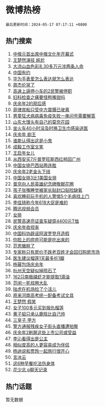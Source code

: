 # 微博热榜

`最后更新时间：2024-05-17 07:17:11 +0800`

## 热门搜索

1. [中俄元首出席中俄文化年开幕式](https://m.weibo.cn/search?containerid=100103type%3D1%26t%3D10%26q%3D%23%E4%B8%AD%E4%BF%84%E5%85%83%E9%A6%96%E5%87%BA%E5%B8%AD%E4%B8%AD%E4%BF%84%E6%96%87%E5%8C%96%E5%B9%B4%E5%BC%80%E5%B9%95%E5%BC%8F%23&stream_entry_id=51&isnewpage=1&extparam=seat%3D1%26pos%3D0%26filter_type%3Drealtimehot%26stream_entry_id%3D51%26c_type%3D51%26dgr%3D0%26q%3D%2523%25E4%25B8%25AD%25E4%25BF%2584%25E5%2585%2583%25E9%25A6%2596%25E5%2587%25BA%25E5%25B8%25AD%25E4%25B8%25AD%25E4%25BF%2584%25E6%2596%2587%25E5%258C%2596%25E5%25B9%25B4%25E5%25BC%2580%25E5%25B9%2595%25E5%25BC%258F%2523%26cate%3D10103%26display_time%3D1715901430%26pre_seqid%3D1715901430289016234123)
1. [王楚然演技 尴尬](https://m.weibo.cn/search?containerid=100103type%3D1%26t%3D10%26q%3D%E7%8E%8B%E6%A5%9A%E7%84%B6%E6%BC%94%E6%8A%80+%E5%B0%B4%E5%B0%AC&stream_entry_id=31&isnewpage=1&extparam=seat%3D1%26pos%3D0%26realpos%3D1%26band_rank%3D1%26filter_type%3Drealtimehot%26c_type%3D31%26dgr%3D0%26q%3D%25E7%258E%258B%25E6%25A5%259A%25E7%2584%25B6%25E6%25BC%2594%25E6%258A%2580%2520%25E5%25B0%25B4%25E5%25B0%25AC%26stream_entry_id%3D31%26flag%3D2%26cate%3D5001%26lcate%3D5001%26display_time%3D1715901430%26pre_seqid%3D1715901430289016234123)
1. [大凉山血色彩礼30多万元涉两条人命](https://m.weibo.cn/search?containerid=100103type%3D1%26t%3D10%26q%3D%23%E5%A4%A7%E5%87%89%E5%B1%B1%E8%A1%80%E8%89%B2%E5%BD%A9%E7%A4%BC30%E5%A4%9A%E4%B8%87%E5%85%83%E6%B6%89%E4%B8%A4%E6%9D%A1%E4%BA%BA%E5%91%BD%23&stream_entry_id=31&isnewpage=1&extparam=seat%3D1%26pos%3D1%26realpos%3D2%26band_rank%3D2%26filter_type%3Drealtimehot%26c_type%3D31%26dgr%3D0%26q%3D%2523%25E5%25A4%25A7%25E5%2587%2589%25E5%25B1%25B1%25E8%25A1%2580%25E8%2589%25B2%25E5%25BD%25A9%25E7%25A4%25BC30%25E5%25A4%259A%25E4%25B8%2587%25E5%2585%2583%25E6%25B6%2589%25E4%25B8%25A4%25E6%259D%25A1%25E4%25BA%25BA%25E5%2591%25BD%2523%26stream_entry_id%3D31%26flag%3D2%26cate%3D5001%26lcate%3D5001%26display_time%3D1715901430%26pre_seqid%3D1715901430289016234123)
1. [中国有约](https://m.weibo.cn/search?containerid=100103type%3D1%26t%3D10%26q%3D%23%E4%B8%AD%E5%9B%BD%E6%9C%89%E7%BA%A6%23&stream_entry_id=31&isnewpage=1&extparam=seat%3D1%26pos%3D2%26realpos%3D3%26band_rank%3D3%26filter_type%3Drealtimehot%26c_type%3D31%26dgr%3D0%26q%3D%2523%25E4%25B8%25AD%25E5%259B%25BD%25E6%259C%2589%25E7%25BA%25A6%2523%26stream_entry_id%3D31%26flag%3D0%26cate%3D5001%26lcate%3D5001%26display_time%3D1715901430%26pre_seqid%3D1715901430289016234123)
1. [华为手表爱怎么表达就怎么表达](https://m.weibo.cn/search?containerid=100103type%3D1%26t%3D10%26q%3D%23%E5%8D%8E%E4%B8%BA%E6%89%8B%E8%A1%A8%E7%88%B1%E6%80%8E%E4%B9%88%E8%A1%A8%E8%BE%BE%E5%B0%B1%E6%80%8E%E4%B9%88%E8%A1%A8%E8%BE%BE%23&stream_entry_id=31&isnewpage=1&extparam=seat%3D1%26pos%3D3%26band_rank%3D4%26c_type%3D31%26is_ad_pos%3D1%26adid%3D236891%26dgr%3D0%26topic_ad%3D1%26stream_entry_id%3D31%26filter_type%3Drealtimehot%26cate%3D5001%26q%3D%2523%25E5%258D%258E%25E4%25B8%25BA%25E6%2589%258B%25E8%25A1%25A8%25E7%2588%25B1%25E6%2580%258E%25E4%25B9%2588%25E8%25A1%25A8%25E8%25BE%25BE%25E5%25B0%25B1%25E6%2580%258E%25E4%25B9%2588%25E8%25A1%25A8%25E8%25BE%25BE%2523%26lcate%3D5001%26display_time%3D1715901430%26pre_seqid%3D1715901430289016234123)
1. [周杰伦哭了](https://m.weibo.cn/search?containerid=100103type%3D1%26t%3D10%26q%3D%23%E5%91%A8%E6%9D%B0%E4%BC%A6%E5%93%AD%E4%BA%86%23&stream_entry_id=31&isnewpage=1&extparam=seat%3D1%26pos%3D4%26realpos%3D4%26band_rank%3D4%26filter_type%3Drealtimehot%26c_type%3D31%26dgr%3D0%26q%3D%2523%25E5%2591%25A8%25E6%259D%25B0%25E4%25BC%25A6%25E5%2593%25AD%25E4%25BA%2586%2523%26stream_entry_id%3D31%26flag%3D16%26cate%3D5001%26lcate%3D5001%26display_time%3D1715901430%26pre_seqid%3D1715901430289016234123)
1. [高速上逼停小车的2民警被停职](https://m.weibo.cn/search?containerid=100103type%3D1%26t%3D10%26q%3D%23%E9%AB%98%E9%80%9F%E4%B8%8A%E9%80%BC%E5%81%9C%E5%B0%8F%E8%BD%A6%E7%9A%842%E6%B0%91%E8%AD%A6%E8%A2%AB%E5%81%9C%E8%81%8C%23&stream_entry_id=31&isnewpage=1&extparam=seat%3D1%26pos%3D5%26realpos%3D5%26band_rank%3D5%26filter_type%3Drealtimehot%26c_type%3D31%26dgr%3D0%26q%3D%2523%25E9%25AB%2598%25E9%2580%259F%25E4%25B8%258A%25E9%2580%25BC%25E5%2581%259C%25E5%25B0%258F%25E8%25BD%25A6%25E7%259A%25842%25E6%25B0%2591%25E8%25AD%25A6%25E8%25A2%25AB%25E5%2581%259C%25E8%2581%258C%2523%26stream_entry_id%3D31%26flag%3D2%26cate%3D5001%26lcate%3D5001%26display_time%3D1715901430%26pre_seqid%3D1715901430289016234123)
1. [妇科检查之痛要怪鸭嘴钳吗](https://m.weibo.cn/search?containerid=100103type%3D1%26t%3D10%26q%3D%23%E5%A6%87%E7%A7%91%E6%A3%80%E6%9F%A5%E4%B9%8B%E7%97%9B%E8%A6%81%E6%80%AA%E9%B8%AD%E5%98%B4%E9%92%B3%E5%90%97%23&stream_entry_id=31&isnewpage=1&extparam=seat%3D1%26pos%3D6%26realpos%3D6%26band_rank%3D6%26filter_type%3Drealtimehot%26c_type%3D31%26dgr%3D0%26q%3D%2523%25E5%25A6%2587%25E7%25A7%2591%25E6%25A3%2580%25E6%259F%25A5%25E4%25B9%258B%25E7%2597%259B%25E8%25A6%2581%25E6%2580%25AA%25E9%25B8%25AD%25E5%2598%25B4%25E9%2592%25B3%25E5%2590%2597%2523%26stream_entry_id%3D31%26flag%3D2%26cate%3D5001%26lcate%3D5001%26display_time%3D1715901430%26pre_seqid%3D1715901430289016234123)
1. [庆余年2的观后感](https://m.weibo.cn/search?containerid=100103type%3D1%26t%3D10%26q%3D%23%E5%BA%86%E4%BD%99%E5%B9%B42%E7%9A%84%E8%A7%82%E5%90%8E%E6%84%9F%23&stream_entry_id=31&isnewpage=1&extparam=seat%3D1%26pos%3D7%26realpos%3D7%26band_rank%3D7%26filter_type%3Drealtimehot%26c_type%3D31%26dgr%3D0%26q%3D%2523%25E5%25BA%2586%25E4%25BD%2599%25E5%25B9%25B42%25E7%259A%2584%25E8%25A7%2582%25E5%2590%258E%25E6%2584%259F%2523%26stream_entry_id%3D31%26flag%3D2%26cate%3D5001%26lcate%3D5001%26display_time%3D1715901430%26pre_seqid%3D1715901430289016234123)
1. [菲律宾船只受中方震慑已驶离](https://m.weibo.cn/search?containerid=100103type%3D1%26t%3D10%26q%3D%23%E8%8F%B2%E5%BE%8B%E5%AE%BE%E8%88%B9%E5%8F%AA%E5%8F%97%E4%B8%AD%E6%96%B9%E9%9C%87%E6%85%91%E5%B7%B2%E9%A9%B6%E7%A6%BB%23&stream_entry_id=31&isnewpage=1&extparam=seat%3D1%26pos%3D8%26realpos%3D8%26band_rank%3D8%26filter_type%3Drealtimehot%26c_type%3D31%26dgr%3D0%26q%3D%2523%25E8%258F%25B2%25E5%25BE%258B%25E5%25AE%25BE%25E8%2588%25B9%25E5%258F%25AA%25E5%258F%2597%25E4%25B8%25AD%25E6%2596%25B9%25E9%259C%2587%25E6%2585%2591%25E5%25B7%25B2%25E9%25A9%25B6%25E7%25A6%25BB%2523%26stream_entry_id%3D31%26flag%3D0%26cate%3D5001%26lcate%3D5001%26display_time%3D1715901430%26pre_seqid%3D1715901430289016234123)
1. [男童狂犬病病毒免疫失败一串问号需要解答](https://m.weibo.cn/search?containerid=100103type%3D1%26t%3D10%26q%3D%23%E7%94%B7%E7%AB%A5%E7%8B%82%E7%8A%AC%E7%97%85%E7%97%85%E6%AF%92%E5%85%8D%E7%96%AB%E5%A4%B1%E8%B4%A5%E4%B8%80%E4%B8%B2%E9%97%AE%E5%8F%B7%E9%9C%80%E8%A6%81%E8%A7%A3%E7%AD%94%23&stream_entry_id=31&isnewpage=1&extparam=seat%3D1%26pos%3D9%26realpos%3D9%26band_rank%3D9%26filter_type%3Drealtimehot%26c_type%3D31%26dgr%3D0%26q%3D%2523%25E7%2594%25B7%25E7%25AB%25A5%25E7%258B%2582%25E7%258A%25AC%25E7%2597%2585%25E7%2597%2585%25E6%25AF%2592%25E5%2585%258D%25E7%2596%25AB%25E5%25A4%25B1%25E8%25B4%25A5%25E4%25B8%2580%25E4%25B8%25B2%25E9%2597%25AE%25E5%258F%25B7%25E9%259C%2580%25E8%25A6%2581%25E8%25A7%25A3%25E7%25AD%2594%2523%26stream_entry_id%3D31%26flag%3D0%26cate%3D5001%26lcate%3D5001%26display_time%3D1715901430%26pre_seqid%3D1715901430289016234123)
1. [山东大馒头有自己的莫奈花园](https://m.weibo.cn/search?containerid=100103type%3D1%26t%3D10%26q%3D%23%E5%B1%B1%E4%B8%9C%E5%A4%A7%E9%A6%92%E5%A4%B4%E6%9C%89%E8%87%AA%E5%B7%B1%E7%9A%84%E8%8E%AB%E5%A5%88%E8%8A%B1%E5%9B%AD%23&stream_entry_id=31&isnewpage=1&extparam=seat%3D1%26pos%3D10%26realpos%3D10%26band_rank%3D10%26filter_type%3Drealtimehot%26c_type%3D31%26dgr%3D0%26q%3D%2523%25E5%25B1%25B1%25E4%25B8%259C%25E5%25A4%25A7%25E9%25A6%2592%25E5%25A4%25B4%25E6%259C%2589%25E8%2587%25AA%25E5%25B7%25B1%25E7%259A%2584%25E8%258E%25AB%25E5%25A5%2588%25E8%258A%25B1%25E5%259B%25AD%2523%26stream_entry_id%3D31%26flag%3D32768%26cate%3D5001%26lcate%3D5001%26display_time%3D1715901430%26pre_seqid%3D1715901430289016234123)
1. [坐火车40小时没及时换卫生巾感染送医](https://m.weibo.cn/search?containerid=100103type%3D1%26t%3D10%26q%3D%23%E5%9D%90%E7%81%AB%E8%BD%A640%E5%B0%8F%E6%97%B6%E6%B2%A1%E5%8F%8A%E6%97%B6%E6%8D%A2%E5%8D%AB%E7%94%9F%E5%B7%BE%E6%84%9F%E6%9F%93%E9%80%81%E5%8C%BB%23&stream_entry_id=31&isnewpage=1&extparam=seat%3D1%26pos%3D11%26realpos%3D11%26band_rank%3D11%26filter_type%3Drealtimehot%26c_type%3D31%26dgr%3D0%26q%3D%2523%25E5%259D%2590%25E7%2581%25AB%25E8%25BD%25A640%25E5%25B0%258F%25E6%2597%25B6%25E6%25B2%25A1%25E5%258F%258A%25E6%2597%25B6%25E6%258D%25A2%25E5%258D%25AB%25E7%2594%259F%25E5%25B7%25BE%25E6%2584%259F%25E6%259F%2593%25E9%2580%2581%25E5%258C%25BB%2523%26stream_entry_id%3D31%26flag%3D2%26cate%3D5001%26lcate%3D5001%26display_time%3D1715901430%26pre_seqid%3D1715901430289016234123)
1. [庆余年 剧王](https://m.weibo.cn/search?containerid=100103type%3D1%26t%3D10%26q%3D%E5%BA%86%E4%BD%99%E5%B9%B4+%E5%89%A7%E7%8E%8B&stream_entry_id=31&isnewpage=1&extparam=seat%3D1%26pos%3D12%26realpos%3D12%26band_rank%3D12%26filter_type%3Drealtimehot%26c_type%3D31%26dgr%3D0%26q%3D%25E5%25BA%2586%25E4%25BD%2599%25E5%25B9%25B4%2520%25E5%2589%25A7%25E7%258E%258B%26stream_entry_id%3D31%26flag%3D0%26cate%3D5001%26lcate%3D5001%26display_time%3D1715901430%26pre_seqid%3D1715901430289016234123)
1. [谁能认得出这是小鬼](https://m.weibo.cn/search?containerid=100103type%3D1%26t%3D10%26q%3D%23%E8%B0%81%E8%83%BD%E8%AE%A4%E5%BE%97%E5%87%BA%E8%BF%99%E6%98%AF%E5%B0%8F%E9%AC%BC%23&stream_entry_id=31&isnewpage=1&extparam=seat%3D1%26pos%3D13%26realpos%3D13%26band_rank%3D13%26filter_type%3Drealtimehot%26c_type%3D31%26dgr%3D0%26q%3D%2523%25E8%25B0%2581%25E8%2583%25BD%25E8%25AE%25A4%25E5%25BE%2597%25E5%2587%25BA%25E8%25BF%2599%25E6%2598%25AF%25E5%25B0%258F%25E9%25AC%25BC%2523%26stream_entry_id%3D31%26flag%3D2%26cate%3D5001%26lcate%3D5001%26display_time%3D1715901430%26pre_seqid%3D1715901430289016234123)
1. [成毅工作室文笔](https://m.weibo.cn/search?containerid=100103type%3D1%26t%3D10%26q%3D%23%E6%88%90%E6%AF%85%E5%B7%A5%E4%BD%9C%E5%AE%A4%E6%96%87%E7%AC%94%23&stream_entry_id=31&isnewpage=1&extparam=seat%3D1%26pos%3D14%26realpos%3D14%26band_rank%3D14%26filter_type%3Drealtimehot%26c_type%3D31%26dgr%3D0%26q%3D%2523%25E6%2588%2590%25E6%25AF%2585%25E5%25B7%25A5%25E4%25BD%259C%25E5%25AE%25A4%25E6%2596%2587%25E7%25AC%2594%2523%26stream_entry_id%3D31%26flag%3D1%26cate%3D5001%26lcate%3D5001%26display_time%3D1715901430%26pre_seqid%3D1715901430289016234123)
1. [王启年女儿](https://m.weibo.cn/search?containerid=100103type%3D1%26t%3D10%26q%3D%23%E7%8E%8B%E5%90%AF%E5%B9%B4%E5%A5%B3%E5%84%BF%23&stream_entry_id=31&isnewpage=1&extparam=seat%3D1%26pos%3D15%26realpos%3D15%26band_rank%3D15%26filter_type%3Drealtimehot%26c_type%3D31%26dgr%3D0%26q%3D%2523%25E7%258E%258B%25E5%2590%25AF%25E5%25B9%25B4%25E5%25A5%25B3%25E5%2584%25BF%2523%26stream_entry_id%3D31%26flag%3D1%26cate%3D5001%26lcate%3D5001%26display_time%3D1715901430%26pre_seqid%3D1715901430289016234123)
1. [从西安买7斤普罗旺斯西红柿回广州](https://m.weibo.cn/search?containerid=100103type%3D1%26t%3D10%26q%3D%23%E4%BB%8E%E8%A5%BF%E5%AE%89%E4%B9%B07%E6%96%A4%E6%99%AE%E7%BD%97%E6%97%BA%E6%96%AF%E8%A5%BF%E7%BA%A2%E6%9F%BF%E5%9B%9E%E5%B9%BF%E5%B7%9E%23&stream_entry_id=31&isnewpage=1&extparam=seat%3D1%26pos%3D16%26realpos%3D16%26band_rank%3D16%26filter_type%3Drealtimehot%26c_type%3D31%26dgr%3D0%26q%3D%2523%25E4%25BB%258E%25E8%25A5%25BF%25E5%25AE%2589%25E4%25B9%25B07%25E6%2596%25A4%25E6%2599%25AE%25E7%25BD%2597%25E6%2597%25BA%25E6%2596%25AF%25E8%25A5%25BF%25E7%25BA%25A2%25E6%259F%25BF%25E5%259B%259E%25E5%25B9%25BF%25E5%25B7%259E%2523%26stream_entry_id%3D31%26flag%3D0%26cate%3D5001%26lcate%3D5001%26display_time%3D1715901430%26pre_seqid%3D1715901430289016234123)
1. [中国女排巴西站两连胜](https://m.weibo.cn/search?containerid=100103type%3D1%26t%3D10%26q%3D%23%E4%B8%AD%E5%9B%BD%E5%A5%B3%E6%8E%92%E5%B7%B4%E8%A5%BF%E7%AB%99%E4%B8%A4%E8%BF%9E%E8%83%9C%23&stream_entry_id=31&isnewpage=1&extparam=seat%3D1%26pos%3D17%26realpos%3D17%26band_rank%3D17%26filter_type%3Drealtimehot%26c_type%3D31%26dgr%3D0%26q%3D%2523%25E4%25B8%25AD%25E5%259B%25BD%25E5%25A5%25B3%25E6%258E%2592%25E5%25B7%25B4%25E8%25A5%25BF%25E7%25AB%2599%25E4%25B8%25A4%25E8%25BF%259E%25E8%2583%259C%2523%26stream_entry_id%3D31%26flag%3D1%26cate%3D5001%26lcate%3D5001%26display_time%3D1715901430%26pre_seqid%3D1715901430289016234123)
1. [庆余年2老金头下线](https://m.weibo.cn/search?containerid=100103type%3D1%26t%3D10%26q%3D%23%E5%BA%86%E4%BD%99%E5%B9%B42%E8%80%81%E9%87%91%E5%A4%B4%E4%B8%8B%E7%BA%BF%23&stream_entry_id=31&isnewpage=1&extparam=seat%3D1%26pos%3D18%26realpos%3D18%26band_rank%3D18%26filter_type%3Drealtimehot%26c_type%3D31%26dgr%3D0%26q%3D%2523%25E5%25BA%2586%25E4%25BD%2599%25E5%25B9%25B42%25E8%2580%2581%25E9%2587%2591%25E5%25A4%25B4%25E4%25B8%258B%25E7%25BA%25BF%2523%26stream_entry_id%3D31%26flag%3D2%26cate%3D5001%26lcate%3D5001%26display_time%3D1715901430%26pre_seqid%3D1715901430289016234123)
1. [中国女排3比1美国女排](https://m.weibo.cn/search?containerid=100103type%3D1%26t%3D10%26q%3D%23%E4%B8%AD%E5%9B%BD%E5%A5%B3%E6%8E%923%E6%AF%941%E7%BE%8E%E5%9B%BD%E5%A5%B3%E6%8E%92%23&stream_entry_id=31&isnewpage=1&extparam=seat%3D1%26pos%3D19%26realpos%3D19%26band_rank%3D19%26filter_type%3Drealtimehot%26c_type%3D31%26dgr%3D0%26q%3D%2523%25E4%25B8%25AD%25E5%259B%25BD%25E5%25A5%25B3%25E6%258E%25923%25E6%25AF%25941%25E7%25BE%258E%25E5%259B%25BD%25E5%25A5%25B3%25E6%258E%2592%2523%26stream_entry_id%3D31%26flag%3D1%26cate%3D5001%26lcate%3D5001%26display_time%3D1715901430%26pre_seqid%3D1715901430289016234123)
1. [普京向人民英雄纪念碑敬献花圈](https://m.weibo.cn/search?containerid=100103type%3D1%26t%3D10%26q%3D%23%E6%99%AE%E4%BA%AC%E5%90%91%E4%BA%BA%E6%B0%91%E8%8B%B1%E9%9B%84%E7%BA%AA%E5%BF%B5%E7%A2%91%E6%95%AC%E7%8C%AE%E8%8A%B1%E5%9C%88%23&stream_entry_id=31&isnewpage=1&extparam=seat%3D1%26pos%3D20%26realpos%3D20%26band_rank%3D20%26filter_type%3Drealtimehot%26c_type%3D31%26dgr%3D0%26q%3D%2523%25E6%2599%25AE%25E4%25BA%25AC%25E5%2590%2591%25E4%25BA%25BA%25E6%25B0%2591%25E8%258B%25B1%25E9%259B%2584%25E7%25BA%25AA%25E5%25BF%25B5%25E7%25A2%2591%25E6%2595%25AC%25E7%258C%25AE%25E8%258A%25B1%25E5%259C%2588%2523%26stream_entry_id%3D31%26flag%3D0%26cate%3D5001%26lcate%3D5001%26display_time%3D1715901430%26pre_seqid%3D1715901430289016234123)
1. [孩子张嘴睡觉被家长贴封口贴险缺氧](https://m.weibo.cn/search?containerid=100103type%3D1%26t%3D10%26q%3D%23%E5%AD%A9%E5%AD%90%E5%BC%A0%E5%98%B4%E7%9D%A1%E8%A7%89%E8%A2%AB%E5%AE%B6%E9%95%BF%E8%B4%B4%E5%B0%81%E5%8F%A3%E8%B4%B4%E9%99%A9%E7%BC%BA%E6%B0%A7%23&stream_entry_id=31&isnewpage=1&extparam=seat%3D1%26pos%3D21%26realpos%3D21%26band_rank%3D21%26filter_type%3Drealtimehot%26c_type%3D31%26dgr%3D0%26q%3D%2523%25E5%25AD%25A9%25E5%25AD%2590%25E5%25BC%25A0%25E5%2598%25B4%25E7%259D%25A1%25E8%25A7%2589%25E8%25A2%25AB%25E5%25AE%25B6%25E9%2595%25BF%25E8%25B4%25B4%25E5%25B0%2581%25E5%258F%25A3%25E8%25B4%25B4%25E9%2599%25A9%25E7%25BC%25BA%25E6%25B0%25A7%2523%26stream_entry_id%3D31%26flag%3D1%26cate%3D5001%26lcate%3D5001%26display_time%3D1715901430%26pre_seqid%3D1715901430289016234123)
1. [喜欢睡前玩手机的人警惕5个毛病找上门](https://m.weibo.cn/search?containerid=100103type%3D1%26t%3D10%26q%3D%23%E5%96%9C%E6%AC%A2%E7%9D%A1%E5%89%8D%E7%8E%A9%E6%89%8B%E6%9C%BA%E7%9A%84%E4%BA%BA%E8%AD%A6%E6%83%955%E4%B8%AA%E6%AF%9B%E7%97%85%E6%89%BE%E4%B8%8A%E9%97%A8%23&stream_entry_id=31&isnewpage=1&extparam=seat%3D1%26pos%3D22%26realpos%3D22%26band_rank%3D22%26filter_type%3Drealtimehot%26c_type%3D31%26dgr%3D0%26q%3D%2523%25E5%2596%259C%25E6%25AC%25A2%25E7%259D%25A1%25E5%2589%258D%25E7%258E%25A9%25E6%2589%258B%25E6%259C%25BA%25E7%259A%2584%25E4%25BA%25BA%25E8%25AD%25A6%25E6%2583%25955%25E4%25B8%25AA%25E6%25AF%259B%25E7%2597%2585%25E6%2589%25BE%25E4%25B8%258A%25E9%2597%25A8%2523%26stream_entry_id%3D31%26flag%3D0%26cate%3D5001%26lcate%3D5001%26display_time%3D1715901430%26pre_seqid%3D1715901430289016234123)
1. [李佳琦称今年618大促是难的](https://m.weibo.cn/search?containerid=100103type%3D1%26t%3D10%26q%3D%23%E6%9D%8E%E4%BD%B3%E7%90%A6%E7%A7%B0%E4%BB%8A%E5%B9%B4618%E5%A4%A7%E4%BF%83%E6%98%AF%E9%9A%BE%E7%9A%84%23&stream_entry_id=31&isnewpage=1&extparam=seat%3D1%26pos%3D23%26realpos%3D23%26band_rank%3D23%26filter_type%3Drealtimehot%26c_type%3D31%26dgr%3D0%26q%3D%2523%25E6%259D%258E%25E4%25BD%25B3%25E7%2590%25A6%25E7%25A7%25B0%25E4%25BB%258A%25E5%25B9%25B4618%25E5%25A4%25A7%25E4%25BF%2583%25E6%2598%25AF%25E9%259A%25BE%25E7%259A%2584%2523%26stream_entry_id%3D31%26flag%3D2%26cate%3D5001%26lcate%3D5001%26display_time%3D1715901430%26pre_seqid%3D1715901430289016234123)
1. [腾讯视频会员](https://m.weibo.cn/search?containerid=100103type%3D1%26t%3D10%26q%3D%E8%85%BE%E8%AE%AF%E8%A7%86%E9%A2%91%E4%BC%9A%E5%91%98&stream_entry_id=31&isnewpage=1&extparam=seat%3D1%26pos%3D24%26realpos%3D24%26band_rank%3D24%26filter_type%3Drealtimehot%26c_type%3D31%26dgr%3D0%26q%3D%25E8%2585%25BE%25E8%25AE%25AF%25E8%25A7%2586%25E9%25A2%2591%25E4%25BC%259A%25E5%2591%2598%26stream_entry_id%3D31%26flag%3D2%26cate%3D5001%26lcate%3D5001%26display_time%3D1715901430%26pre_seqid%3D1715901430289016234123)
1. [女排](https://m.weibo.cn/search?containerid=100103type%3D1%26t%3D10%26q%3D%E5%A5%B3%E6%8E%92&stream_entry_id=31&isnewpage=1&extparam=seat%3D1%26pos%3D25%26realpos%3D25%26band_rank%3D25%26filter_type%3Drealtimehot%26c_type%3D31%26dgr%3D0%26q%3D%25E5%25A5%25B3%25E6%258E%2592%26stream_entry_id%3D31%26flag%3D0%26cate%3D5001%26lcate%3D5001%26display_time%3D1715901430%26pre_seqid%3D1715901430289016234123)
1. [民警高速亮证查车疑穿4400元T恤](https://m.weibo.cn/search?containerid=100103type%3D1%26t%3D10%26q%3D%23%E6%B0%91%E8%AD%A6%E9%AB%98%E9%80%9F%E4%BA%AE%E8%AF%81%E6%9F%A5%E8%BD%A6%E7%96%91%E7%A9%BF4400%E5%85%83T%E6%81%A4%23&stream_entry_id=31&isnewpage=1&extparam=seat%3D1%26pos%3D26%26realpos%3D26%26band_rank%3D26%26filter_type%3Drealtimehot%26c_type%3D31%26dgr%3D0%26q%3D%2523%25E6%25B0%2591%25E8%25AD%25A6%25E9%25AB%2598%25E9%2580%259F%25E4%25BA%25AE%25E8%25AF%2581%25E6%259F%25A5%25E8%25BD%25A6%25E7%2596%2591%25E7%25A9%25BF4400%25E5%2585%2583T%25E6%2581%25A4%2523%26stream_entry_id%3D31%26flag%3D0%26cate%3D5001%26lcate%3D5001%26display_time%3D1715901430%26pre_seqid%3D1715901430289016234123)
1. [庆余年收视率](https://m.weibo.cn/search?containerid=100103type%3D1%26t%3D10%26q%3D%23%E5%BA%86%E4%BD%99%E5%B9%B4%E6%94%B6%E8%A7%86%E7%8E%87%23&stream_entry_id=31&isnewpage=1&extparam=seat%3D1%26pos%3D27%26realpos%3D27%26band_rank%3D27%26filter_type%3Drealtimehot%26c_type%3D31%26dgr%3D0%26q%3D%2523%25E5%25BA%2586%25E4%25BD%2599%25E5%25B9%25B4%25E6%2594%25B6%25E8%25A7%2586%25E7%258E%2587%2523%26stream_entry_id%3D31%26flag%3D0%26cate%3D5001%26lcate%3D5001%26display_time%3D1715901430%26pre_seqid%3D1715901430289016234123)
1. [中国科协辟谣阿波罗登月造假](https://m.weibo.cn/search?containerid=100103type%3D1%26t%3D10%26q%3D%23%E4%B8%AD%E5%9B%BD%E7%A7%91%E5%8D%8F%E8%BE%9F%E8%B0%A3%E9%98%BF%E6%B3%A2%E7%BD%97%E7%99%BB%E6%9C%88%E9%80%A0%E5%81%87%23&stream_entry_id=31&isnewpage=1&extparam=seat%3D1%26pos%3D28%26realpos%3D28%26band_rank%3D28%26filter_type%3Drealtimehot%26c_type%3D31%26dgr%3D0%26q%3D%2523%25E4%25B8%25AD%25E5%259B%25BD%25E7%25A7%2591%25E5%258D%258F%25E8%25BE%259F%25E8%25B0%25A3%25E9%2598%25BF%25E6%25B3%25A2%25E7%25BD%2597%25E7%2599%25BB%25E6%259C%2588%25E9%2580%25A0%25E5%2581%2587%2523%26stream_entry_id%3D31%26flag%3D0%26cate%3D5001%26lcate%3D5001%26display_time%3D1715901430%26pre_seqid%3D1715901430289016234123)
1. [你脸上的痘痘可能是吃出来的](https://m.weibo.cn/search?containerid=100103type%3D1%26t%3D10%26q%3D%23%E4%BD%A0%E8%84%B8%E4%B8%8A%E7%9A%84%E7%97%98%E7%97%98%E5%8F%AF%E8%83%BD%E6%98%AF%E5%90%83%E5%87%BA%E6%9D%A5%E7%9A%84%23&stream_entry_id=31&isnewpage=1&extparam=seat%3D1%26pos%3D29%26realpos%3D29%26band_rank%3D29%26filter_type%3Drealtimehot%26c_type%3D31%26dgr%3D0%26q%3D%2523%25E4%25BD%25A0%25E8%2584%25B8%25E4%25B8%258A%25E7%259A%2584%25E7%2597%2598%25E7%2597%2598%25E5%258F%25AF%25E8%2583%25BD%25E6%2598%25AF%25E5%2590%2583%25E5%2587%25BA%25E6%259D%25A5%25E7%259A%2584%2523%26stream_entry_id%3D31%26flag%3D0%26cate%3D5001%26lcate%3D5001%26display_time%3D1715901430%26pre_seqid%3D1715901430289016234123)
1. [范思辙胖了](https://m.weibo.cn/search?containerid=100103type%3D1%26t%3D10%26q%3D%23%E8%8C%83%E6%80%9D%E8%BE%99%E8%83%96%E4%BA%86%23&stream_entry_id=31&isnewpage=1&extparam=seat%3D1%26pos%3D30%26realpos%3D30%26band_rank%3D30%26filter_type%3Drealtimehot%26c_type%3D31%26dgr%3D0%26q%3D%2523%25E8%258C%2583%25E6%2580%259D%25E8%25BE%2599%25E8%2583%2596%25E4%25BA%2586%2523%26stream_entry_id%3D31%26flag%3D0%26cate%3D5001%26lcate%3D5001%26display_time%3D1715901430%26pre_seqid%3D1715901430289016234123)
1. [专家称只有房价不跌老百姓才会回归购房市场](https://m.weibo.cn/search?containerid=100103type%3D1%26t%3D10%26q%3D%23%E4%B8%93%E5%AE%B6%E7%A7%B0%E5%8F%AA%E6%9C%89%E6%88%BF%E4%BB%B7%E4%B8%8D%E8%B7%8C%E8%80%81%E7%99%BE%E5%A7%93%E6%89%8D%E4%BC%9A%E5%9B%9E%E5%BD%92%E8%B4%AD%E6%88%BF%E5%B8%82%E5%9C%BA%23&stream_entry_id=31&isnewpage=1&extparam=seat%3D1%26pos%3D31%26realpos%3D31%26band_rank%3D31%26filter_type%3Drealtimehot%26c_type%3D31%26dgr%3D0%26q%3D%2523%25E4%25B8%2593%25E5%25AE%25B6%25E7%25A7%25B0%25E5%258F%25AA%25E6%259C%2589%25E6%2588%25BF%25E4%25BB%25B7%25E4%25B8%258D%25E8%25B7%258C%25E8%2580%2581%25E7%2599%25BE%25E5%25A7%2593%25E6%2589%258D%25E4%25BC%259A%25E5%259B%259E%25E5%25BD%2592%25E8%25B4%25AD%25E6%2588%25BF%25E5%25B8%2582%25E5%259C%25BA%2523%26stream_entry_id%3D31%26flag%3D0%26cate%3D5001%26lcate%3D5001%26display_time%3D1715901430%26pre_seqid%3D1715901430289016234123)
1. [医生建议榴莲1天最多吃1瓣](https://m.weibo.cn/search?containerid=100103type%3D1%26t%3D10%26q%3D%23%E5%8C%BB%E7%94%9F%E5%BB%BA%E8%AE%AE%E6%A6%B4%E8%8E%B21%E5%A4%A9%E6%9C%80%E5%A4%9A%E5%90%831%E7%93%A3%23&stream_entry_id=31&isnewpage=1&extparam=seat%3D1%26pos%3D32%26realpos%3D32%26band_rank%3D32%26filter_type%3Drealtimehot%26c_type%3D31%26dgr%3D0%26q%3D%2523%25E5%258C%25BB%25E7%2594%259F%25E5%25BB%25BA%25E8%25AE%25AE%25E6%25A6%25B4%25E8%258E%25B21%25E5%25A4%25A9%25E6%259C%2580%25E5%25A4%259A%25E5%2590%25831%25E7%2593%25A3%2523%26stream_entry_id%3D31%26flag%3D0%26cate%3D5001%26lcate%3D5001%26display_time%3D1715901430%26pre_seqid%3D1715901430289016234123)
1. [杨幂包场庆余年](https://m.weibo.cn/search?containerid=100103type%3D1%26t%3D10%26q%3D%23%E6%9D%A8%E5%B9%82%E5%8C%85%E5%9C%BA%E5%BA%86%E4%BD%99%E5%B9%B4%23&stream_entry_id=31&isnewpage=1&extparam=seat%3D1%26pos%3D33%26realpos%3D33%26band_rank%3D33%26filter_type%3Drealtimehot%26c_type%3D31%26dgr%3D0%26q%3D%2523%25E6%259D%25A8%25E5%25B9%2582%25E5%258C%2585%25E5%259C%25BA%25E5%25BA%2586%25E4%25BD%2599%25E5%25B9%25B4%2523%26stream_entry_id%3D31%26flag%3D0%26cate%3D5001%26lcate%3D5001%26display_time%3D1715901430%26pre_seqid%3D1715901430289016234123)
1. [杭州天空疑似掉陨石了](https://m.weibo.cn/search?containerid=100103type%3D1%26t%3D10%26q%3D%23%E6%9D%AD%E5%B7%9E%E5%A4%A9%E7%A9%BA%E7%96%91%E4%BC%BC%E6%8E%89%E9%99%A8%E7%9F%B3%E4%BA%86%23&stream_entry_id=31&isnewpage=1&extparam=seat%3D1%26pos%3D34%26realpos%3D34%26band_rank%3D34%26filter_type%3Drealtimehot%26c_type%3D31%26dgr%3D0%26q%3D%2523%25E6%259D%25AD%25E5%25B7%259E%25E5%25A4%25A9%25E7%25A9%25BA%25E7%2596%2591%25E4%25BC%25BC%25E6%258E%2589%25E9%2599%25A8%25E7%259F%25B3%25E4%25BA%2586%2523%26stream_entry_id%3D31%26flag%3D0%26cate%3D5001%26lcate%3D5001%26display_time%3D1715901430%26pre_seqid%3D1715901430289016234123)
1. [162只南极磷虾才能提取1滴油](https://m.weibo.cn/search?containerid=100103type%3D1%26t%3D10%26q%3D%23162%E5%8F%AA%E5%8D%97%E6%9E%81%E7%A3%B7%E8%99%BE%E6%89%8D%E8%83%BD%E6%8F%90%E5%8F%961%E6%BB%B4%E6%B2%B9%23&stream_entry_id=31&isnewpage=1&extparam=seat%3D1%26pos%3D35%26realpos%3D35%26band_rank%3D35%26filter_type%3Drealtimehot%26c_type%3D31%26dgr%3D0%26q%3D%2523162%25E5%258F%25AA%25E5%258D%2597%25E6%259E%2581%25E7%25A3%25B7%25E8%2599%25BE%25E6%2589%258D%25E8%2583%25BD%25E6%258F%2590%25E5%258F%25961%25E6%25BB%25B4%25E6%25B2%25B9%2523%26stream_entry_id%3D31%26flag%3D1%26cate%3D5001%26lcate%3D5001%26display_time%3D1715901430%26pre_seqid%3D1715901430289016234123)
1. [范闲一死叔圈大乱](https://m.weibo.cn/search?containerid=100103type%3D1%26t%3D10%26q%3D%23%E8%8C%83%E9%97%B2%E4%B8%80%E6%AD%BB%E5%8F%94%E5%9C%88%E5%A4%A7%E4%B9%B1%23&stream_entry_id=31&isnewpage=1&extparam=seat%3D1%26pos%3D36%26realpos%3D36%26band_rank%3D36%26filter_type%3Drealtimehot%26c_type%3D31%26dgr%3D0%26q%3D%2523%25E8%258C%2583%25E9%2597%25B2%25E4%25B8%2580%25E6%25AD%25BB%25E5%258F%2594%25E5%259C%2588%25E5%25A4%25A7%25E4%25B9%25B1%2523%26stream_entry_id%3D31%26flag%3D0%26cate%3D5001%26lcate%3D5001%26display_time%3D1715901430%26pre_seqid%3D1715901430289016234123)
1. [陆虎在机场捡了个活儿](https://m.weibo.cn/search?containerid=100103type%3D1%26t%3D10%26q%3D%23%E9%99%86%E8%99%8E%E5%9C%A8%E6%9C%BA%E5%9C%BA%E6%8D%A1%E4%BA%86%E4%B8%AA%E6%B4%BB%E5%84%BF%23&stream_entry_id=31&isnewpage=1&extparam=seat%3D1%26pos%3D37%26realpos%3D37%26band_rank%3D37%26filter_type%3Drealtimehot%26c_type%3D31%26dgr%3D0%26q%3D%2523%25E9%2599%2586%25E8%2599%258E%25E5%259C%25A8%25E6%259C%25BA%25E5%259C%25BA%25E6%258D%25A1%25E4%25BA%2586%25E4%25B8%25AA%25E6%25B4%25BB%25E5%2584%25BF%2523%26stream_entry_id%3D31%26flag%3D0%26cate%3D5001%26lcate%3D5001%26display_time%3D1715901430%26pre_seqid%3D1715901430289016234123)
1. [原来河南高考统一配备考试文具](https://m.weibo.cn/search?containerid=100103type%3D1%26t%3D10%26q%3D%23%E5%8E%9F%E6%9D%A5%E6%B2%B3%E5%8D%97%E9%AB%98%E8%80%83%E7%BB%9F%E4%B8%80%E9%85%8D%E5%A4%87%E8%80%83%E8%AF%95%E6%96%87%E5%85%B7%23&stream_entry_id=31&isnewpage=1&extparam=seat%3D1%26pos%3D38%26realpos%3D38%26band_rank%3D38%26filter_type%3Drealtimehot%26c_type%3D31%26dgr%3D0%26q%3D%2523%25E5%258E%259F%25E6%259D%25A5%25E6%25B2%25B3%25E5%258D%2597%25E9%25AB%2598%25E8%2580%2583%25E7%25BB%259F%25E4%25B8%2580%25E9%2585%258D%25E5%25A4%2587%25E8%2580%2583%25E8%25AF%2595%25E6%2596%2587%25E5%2585%25B7%2523%26stream_entry_id%3D31%26flag%3D1%26cate%3D5001%26lcate%3D5001%26display_time%3D1715901430%26pre_seqid%3D1715901430289016234123)
1. [王楚然 假笑](https://m.weibo.cn/search?containerid=100103type%3D1%26t%3D10%26q%3D%E7%8E%8B%E6%A5%9A%E7%84%B6+%E5%81%87%E7%AC%91&stream_entry_id=31&isnewpage=1&extparam=seat%3D1%26pos%3D39%26realpos%3D39%26band_rank%3D39%26filter_type%3Drealtimehot%26c_type%3D31%26dgr%3D0%26q%3D%25E7%258E%258B%25E6%25A5%259A%25E7%2584%25B6%2520%25E5%2581%2587%25E7%25AC%2591%26stream_entry_id%3D31%26flag%3D0%26cate%3D5001%26lcate%3D5001%26display_time%3D1715901430%26pre_seqid%3D1715901430289016234123)
1. [女子100多元买到报仇榴莲](https://m.weibo.cn/search?containerid=100103type%3D1%26t%3D10%26q%3D%23%E5%A5%B3%E5%AD%90100%E5%A4%9A%E5%85%83%E4%B9%B0%E5%88%B0%E6%8A%A5%E4%BB%87%E6%A6%B4%E8%8E%B2%23&stream_entry_id=31&isnewpage=1&extparam=seat%3D1%26pos%3D40%26realpos%3D40%26band_rank%3D40%26filter_type%3Drealtimehot%26c_type%3D31%26dgr%3D0%26q%3D%2523%25E5%25A5%25B3%25E5%25AD%2590100%25E5%25A4%259A%25E5%2585%2583%25E4%25B9%25B0%25E5%2588%25B0%25E6%258A%25A5%25E4%25BB%2587%25E6%25A6%25B4%25E8%258E%25B2%2523%26stream_entry_id%3D31%26flag%3D0%26cate%3D5001%26lcate%3D5001%26display_time%3D1715901430%26pre_seqid%3D1715901430289016234123)
1. [黄子韬只承认鹿晗比自己帅](https://m.weibo.cn/search?containerid=100103type%3D1%26t%3D10%26q%3D%23%E9%BB%84%E5%AD%90%E9%9F%AC%E5%8F%AA%E6%89%BF%E8%AE%A4%E9%B9%BF%E6%99%97%E6%AF%94%E8%87%AA%E5%B7%B1%E5%B8%85%23&stream_entry_id=31&isnewpage=1&extparam=seat%3D1%26pos%3D41%26realpos%3D41%26band_rank%3D41%26filter_type%3Drealtimehot%26c_type%3D31%26dgr%3D0%26q%3D%2523%25E9%25BB%2584%25E5%25AD%2590%25E9%259F%25AC%25E5%258F%25AA%25E6%2589%25BF%25E8%25AE%25A4%25E9%25B9%25BF%25E6%2599%2597%25E6%25AF%2594%25E8%2587%25AA%25E5%25B7%25B1%25E5%25B8%2585%2523%26stream_entry_id%3D31%26flag%3D0%26cate%3D5001%26lcate%3D5001%26display_time%3D1715901430%26pre_seqid%3D1715901430289016234123)
1. [三皇子 甲方](https://m.weibo.cn/search?containerid=100103type%3D1%26t%3D10%26q%3D%E4%B8%89%E7%9A%87%E5%AD%90+%E7%94%B2%E6%96%B9&stream_entry_id=31&isnewpage=1&extparam=seat%3D1%26pos%3D42%26realpos%3D42%26band_rank%3D42%26filter_type%3Drealtimehot%26c_type%3D31%26dgr%3D0%26q%3D%25E4%25B8%2589%25E7%259A%2587%25E5%25AD%2590%2520%25E7%2594%25B2%25E6%2596%25B9%26stream_entry_id%3D31%26flag%3D0%26cate%3D5001%26lcate%3D5001%26display_time%3D1715901430%26pre_seqid%3D1715901430289016234123)
1. [警方通报残疾女子街头直播遭拍臀](https://m.weibo.cn/search?containerid=100103type%3D1%26t%3D10%26q%3D%23%E8%AD%A6%E6%96%B9%E9%80%9A%E6%8A%A5%E6%AE%8B%E7%96%BE%E5%A5%B3%E5%AD%90%E8%A1%97%E5%A4%B4%E7%9B%B4%E6%92%AD%E9%81%AD%E6%8B%8D%E8%87%80%23&stream_entry_id=31&isnewpage=1&extparam=seat%3D1%26pos%3D43%26realpos%3D43%26band_rank%3D43%26filter_type%3Drealtimehot%26c_type%3D31%26dgr%3D0%26q%3D%2523%25E8%25AD%25A6%25E6%2596%25B9%25E9%2580%259A%25E6%258A%25A5%25E6%25AE%258B%25E7%2596%25BE%25E5%25A5%25B3%25E5%25AD%2590%25E8%25A1%2597%25E5%25A4%25B4%25E7%259B%25B4%25E6%2592%25AD%25E9%2581%25AD%25E6%258B%258D%25E8%2587%2580%2523%26stream_entry_id%3D31%26flag%3D0%26cate%3D5001%26lcate%3D5001%26display_time%3D1715901430%26pre_seqid%3D1715901430289016234123)
1. [庆余年2刷屏这些上市公司或受益](https://m.weibo.cn/search?containerid=100103type%3D1%26t%3D10%26q%3D%23%E5%BA%86%E4%BD%99%E5%B9%B42%E5%88%B7%E5%B1%8F%E8%BF%99%E4%BA%9B%E4%B8%8A%E5%B8%82%E5%85%AC%E5%8F%B8%E6%88%96%E5%8F%97%E7%9B%8A%23&stream_entry_id=31&isnewpage=1&extparam=seat%3D1%26pos%3D44%26realpos%3D44%26band_rank%3D44%26filter_type%3Drealtimehot%26c_type%3D31%26dgr%3D0%26q%3D%2523%25E5%25BA%2586%25E4%25BD%2599%25E5%25B9%25B42%25E5%2588%25B7%25E5%25B1%258F%25E8%25BF%2599%25E4%25BA%259B%25E4%25B8%258A%25E5%25B8%2582%25E5%2585%25AC%25E5%258F%25B8%25E6%2588%2596%25E5%258F%2597%25E7%259B%258A%2523%26stream_entry_id%3D31%26flag%3D1%26cate%3D5001%26lcate%3D5001%26display_time%3D1715901430%26pre_seqid%3D1715901430289016234123)
1. [李沁看得出是公主](https://m.weibo.cn/search?containerid=100103type%3D1%26t%3D10%26q%3D%23%E6%9D%8E%E6%B2%81%E7%9C%8B%E5%BE%97%E5%87%BA%E6%98%AF%E5%85%AC%E4%B8%BB%23&stream_entry_id=31&isnewpage=1&extparam=seat%3D1%26pos%3D45%26realpos%3D45%26band_rank%3D45%26filter_type%3Drealtimehot%26c_type%3D31%26dgr%3D0%26q%3D%2523%25E6%259D%258E%25E6%25B2%2581%25E7%259C%258B%25E5%25BE%2597%25E5%2587%25BA%25E6%2598%25AF%25E5%2585%25AC%25E4%25B8%25BB%2523%26stream_entry_id%3D31%26flag%3D0%26cate%3D5001%26lcate%3D5001%26display_time%3D1715901430%26pre_seqid%3D1715901430289016234123)
1. [相似度高的人更容易成为伴侣](https://m.weibo.cn/search?containerid=100103type%3D1%26t%3D10%26q%3D%23%E7%9B%B8%E4%BC%BC%E5%BA%A6%E9%AB%98%E7%9A%84%E4%BA%BA%E6%9B%B4%E5%AE%B9%E6%98%93%E6%88%90%E4%B8%BA%E4%BC%B4%E4%BE%A3%23&stream_entry_id=31&isnewpage=1&extparam=seat%3D1%26pos%3D46%26realpos%3D46%26band_rank%3D46%26filter_type%3Drealtimehot%26c_type%3D31%26dgr%3D0%26q%3D%2523%25E7%259B%25B8%25E4%25BC%25BC%25E5%25BA%25A6%25E9%25AB%2598%25E7%259A%2584%25E4%25BA%25BA%25E6%259B%25B4%25E5%25AE%25B9%25E6%2598%2593%25E6%2588%2590%25E4%25B8%25BA%25E4%25BC%25B4%25E4%25BE%25A3%2523%26stream_entry_id%3D31%26flag%3D0%26cate%3D5001%26lcate%3D5001%26display_time%3D1715901430%26pre_seqid%3D1715901430289016234123)
1. [杨迪说和贾玲一起旅行很开心](https://m.weibo.cn/search?containerid=100103type%3D1%26t%3D10%26q%3D%23%E6%9D%A8%E8%BF%AA%E8%AF%B4%E5%92%8C%E8%B4%BE%E7%8E%B2%E4%B8%80%E8%B5%B7%E6%97%85%E8%A1%8C%E5%BE%88%E5%BC%80%E5%BF%83%23&stream_entry_id=31&isnewpage=1&extparam=seat%3D1%26pos%3D47%26realpos%3D47%26band_rank%3D47%26filter_type%3Drealtimehot%26c_type%3D31%26dgr%3D0%26q%3D%2523%25E6%259D%25A8%25E8%25BF%25AA%25E8%25AF%25B4%25E5%2592%258C%25E8%25B4%25BE%25E7%258E%25B2%25E4%25B8%2580%25E8%25B5%25B7%25E6%2597%2585%25E8%25A1%258C%25E5%25BE%2588%25E5%25BC%2580%25E5%25BF%2583%2523%26stream_entry_id%3D31%26flag%3D0%26cate%3D5001%26lcate%3D5001%26display_time%3D1715901430%26pre_seqid%3D1715901430289016234123)
1. [言冰云](https://m.weibo.cn/search?containerid=100103type%3D1%26t%3D10%26q%3D%E8%A8%80%E5%86%B0%E4%BA%91&stream_entry_id=31&isnewpage=1&extparam=seat%3D1%26pos%3D48%26realpos%3D48%26band_rank%3D48%26filter_type%3Drealtimehot%26c_type%3D31%26dgr%3D0%26q%3D%25E8%25A8%2580%25E5%2586%25B0%25E4%25BA%2591%26stream_entry_id%3D31%26flag%3D0%26cate%3D5001%26lcate%3D5001%26display_time%3D1715901430%26pre_seqid%3D1715901430289016234123)
1. [这6种早餐吃法伤身体](https://m.weibo.cn/search?containerid=100103type%3D1%26t%3D10%26q%3D%23%E8%BF%996%E7%A7%8D%E6%97%A9%E9%A4%90%E5%90%83%E6%B3%95%E4%BC%A4%E8%BA%AB%E4%BD%93%23&stream_entry_id=31&isnewpage=1&extparam=seat%3D1%26pos%3D49%26realpos%3D49%26band_rank%3D49%26filter_type%3Drealtimehot%26c_type%3D31%26dgr%3D0%26q%3D%2523%25E8%25BF%25996%25E7%25A7%258D%25E6%2597%25A9%25E9%25A4%2590%25E5%2590%2583%25E6%25B3%2595%25E4%25BC%25A4%25E8%25BA%25AB%25E4%25BD%2593%2523%26stream_entry_id%3D31%26flag%3D1%26cate%3D5001%26lcate%3D5001%26display_time%3D1715901430%26pre_seqid%3D1715901430289016234123)
1. [花少北 p聊天记录](https://m.weibo.cn/search?containerid=100103type%3D1%26t%3D10%26q%3D%E8%8A%B1%E5%B0%91%E5%8C%97+p%E8%81%8A%E5%A4%A9%E8%AE%B0%E5%BD%95&stream_entry_id=31&isnewpage=1&extparam=seat%3D1%26pos%3D50%26realpos%3D50%26band_rank%3D50%26filter_type%3Drealtimehot%26c_type%3D31%26dgr%3D0%26q%3D%25E8%258A%25B1%25E5%25B0%2591%25E5%258C%2597%2520p%25E8%2581%258A%25E5%25A4%25A9%25E8%25AE%25B0%25E5%25BD%2595%26stream_entry_id%3D31%26flag%3D0%26cate%3D5001%26lcate%3D5001%26display_time%3D1715901430%26pre_seqid%3D1715901430289016234123)

## 热门话题

暂无数据
